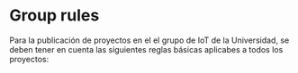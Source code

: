 # Group rules
Para la publicación de proyectos en el el grupo de IoT de la Universidad, se deben tener en cuenta las siguientes reglas básicas aplicabes a todos los proyectos:
